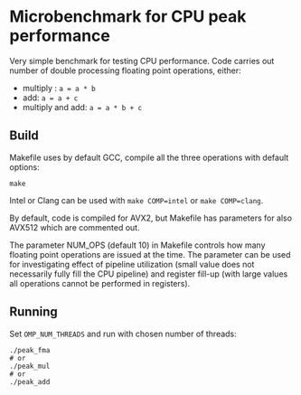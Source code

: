 # Microbenchmark for CPU peak performance

Very simple benchmark for testing CPU performance. Code carries out
number of double processing floating point operations, either:

- multiply : `a = a * b`
- add: `a = a + c`
- multiply and add: `a = a * b + c`

## Build

Makefile uses by default GCC, compile all the three operations with default options:
```
make
```
Intel or Clang can be used with `make COMP=intel` or `make COMP=clang`.

By default, code is compiled for AVX2, but Makefile has parameters for also AVX512 which
are commented out.

The parameter NUM_OPS (default 10) in Makefile controls how many floating point operations
are issued at the time. The parameter can be used for investigating effect of pipeline
utilization (small value does not necessarily fully fill the CPU pipeline) and register fill-up
(with large values all operations cannot be performed in registers).

## Running

Set `OMP_NUM_THREADS` and run with chosen number of threads:

```
./peak_fma
# or
./peak_mul
# or
./peak_add
```


